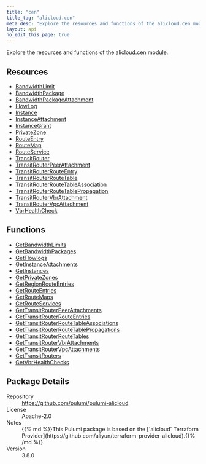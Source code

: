 ```yaml
---
title: "cen"
title_tag: "alicloud.cen"
meta_desc: "Explore the resources and functions of the alicloud.cen module."
layout: api
no_edit_this_page: true
---
```


<!-- WARNING: this file was generated by Pulumi Docs Generator. -->
<!-- Do not edit by hand unless you're certain you know what you are doing! -->

Explore the resources and functions of the alicloud.cen module.

<h2 id="resources">Resources</h2>
<ul class="api">
    <li><a href="bandwidthlimit" title="BandwidthLimit"><span class="symbol resource"></span>BandwidthLimit</a></li>
    <li><a href="bandwidthpackage" title="BandwidthPackage"><span class="symbol resource"></span>BandwidthPackage</a></li>
    <li><a href="bandwidthpackageattachment" title="BandwidthPackageAttachment"><span class="symbol resource"></span>BandwidthPackageAttachment</a></li>
    <li><a href="flowlog" title="FlowLog"><span class="symbol resource"></span>FlowLog</a></li>
    <li><a href="instance" title="Instance"><span class="symbol resource"></span>Instance</a></li>
    <li><a href="instanceattachment" title="InstanceAttachment"><span class="symbol resource"></span>InstanceAttachment</a></li>
    <li><a href="instancegrant" title="InstanceGrant"><span class="symbol resource"></span>InstanceGrant</a></li>
    <li><a href="privatezone" title="PrivateZone"><span class="symbol resource"></span>PrivateZone</a></li>
    <li><a href="routeentry" title="RouteEntry"><span class="symbol resource"></span>RouteEntry</a></li>
    <li><a href="routemap" title="RouteMap"><span class="symbol resource"></span>RouteMap</a></li>
    <li><a href="routeservice" title="RouteService"><span class="symbol resource"></span>RouteService</a></li>
    <li><a href="transitrouter" title="TransitRouter"><span class="symbol resource"></span>TransitRouter</a></li>
    <li><a href="transitrouterpeerattachment" title="TransitRouterPeerAttachment"><span class="symbol resource"></span>TransitRouterPeerAttachment</a></li>
    <li><a href="transitrouterrouteentry" title="TransitRouterRouteEntry"><span class="symbol resource"></span>TransitRouterRouteEntry</a></li>
    <li><a href="transitrouterroutetable" title="TransitRouterRouteTable"><span class="symbol resource"></span>TransitRouterRouteTable</a></li>
    <li><a href="transitrouterroutetableassociation" title="TransitRouterRouteTableAssociation"><span class="symbol resource"></span>TransitRouterRouteTableAssociation</a></li>
    <li><a href="transitrouterroutetablepropagation" title="TransitRouterRouteTablePropagation"><span class="symbol resource"></span>TransitRouterRouteTablePropagation</a></li>
    <li><a href="transitroutervbrattachment" title="TransitRouterVbrAttachment"><span class="symbol resource"></span>TransitRouterVbrAttachment</a></li>
    <li><a href="transitroutervpcattachment" title="TransitRouterVpcAttachment"><span class="symbol resource"></span>TransitRouterVpcAttachment</a></li>
    <li><a href="vbrhealthcheck" title="VbrHealthCheck"><span class="symbol resource"></span>VbrHealthCheck</a></li>
</ul>

<h2 id="functions">Functions</h2>
<ul class="api">
    <li><a href="getbandwidthlimits" title="GetBandwidthLimits"><span class="symbol function"></span>GetBandwidthLimits</a></li>
    <li><a href="getbandwidthpackages" title="GetBandwidthPackages"><span class="symbol function"></span>GetBandwidthPackages</a></li>
    <li><a href="getflowlogs" title="GetFlowlogs"><span class="symbol function"></span>GetFlowlogs</a></li>
    <li><a href="getinstanceattachments" title="GetInstanceAttachments"><span class="symbol function"></span>GetInstanceAttachments</a></li>
    <li><a href="getinstances" title="GetInstances"><span class="symbol function"></span>GetInstances</a></li>
    <li><a href="getprivatezones" title="GetPrivateZones"><span class="symbol function"></span>GetPrivateZones</a></li>
    <li><a href="getregionrouteentries" title="GetRegionRouteEntries"><span class="symbol function"></span>GetRegionRouteEntries</a></li>
    <li><a href="getrouteentries" title="GetRouteEntries"><span class="symbol function"></span>GetRouteEntries</a></li>
    <li><a href="getroutemaps" title="GetRouteMaps"><span class="symbol function"></span>GetRouteMaps</a></li>
    <li><a href="getrouteservices" title="GetRouteServices"><span class="symbol function"></span>GetRouteServices</a></li>
    <li><a href="gettransitrouterpeerattachments" title="GetTransitRouterPeerAttachments"><span class="symbol function"></span>GetTransitRouterPeerAttachments</a></li>
    <li><a href="gettransitrouterrouteentries" title="GetTransitRouterRouteEntries"><span class="symbol function"></span>GetTransitRouterRouteEntries</a></li>
    <li><a href="gettransitrouterroutetableassociations" title="GetTransitRouterRouteTableAssociations"><span class="symbol function"></span>GetTransitRouterRouteTableAssociations</a></li>
    <li><a href="gettransitrouterroutetablepropagations" title="GetTransitRouterRouteTablePropagations"><span class="symbol function"></span>GetTransitRouterRouteTablePropagations</a></li>
    <li><a href="gettransitrouterroutetables" title="GetTransitRouterRouteTables"><span class="symbol function"></span>GetTransitRouterRouteTables</a></li>
    <li><a href="gettransitroutervbrattachments" title="GetTransitRouterVbrAttachments"><span class="symbol function"></span>GetTransitRouterVbrAttachments</a></li>
    <li><a href="gettransitroutervpcattachments" title="GetTransitRouterVpcAttachments"><span class="symbol function"></span>GetTransitRouterVpcAttachments</a></li>
    <li><a href="gettransitrouters" title="GetTransitRouters"><span class="symbol function"></span>GetTransitRouters</a></li>
    <li><a href="getvbrhealthchecks" title="GetVbrHealthChecks"><span class="symbol function"></span>GetVbrHealthChecks</a></li>
</ul>

<h2 id="package-details">Package Details</h2>
<dl class="package-details">
	<dt>Repository</dt>
	<dd><a href="https://github.com/pulumi/pulumi-alicloud">https://github.com/pulumi/pulumi-alicloud</a></dd>
	<dt>License</dt>
	<dd>Apache-2.0</dd>
	<dt>Notes</dt>
	<dd>{{% md %}}This Pulumi package is based on the [`alicloud` Terraform Provider](https://github.com/aliyun/terraform-provider-alicloud).{{% /md %}}</dd>
	<dt>Version</dt>
	<dd>3.8.0</dd>
</dl>

